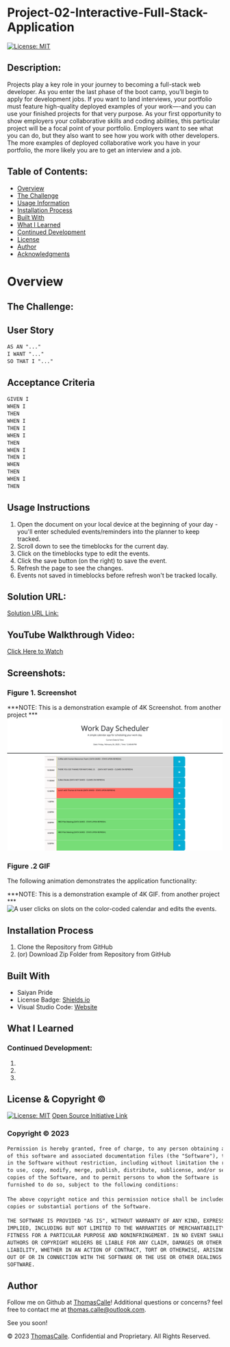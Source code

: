 # Project-02-Interactive-Full-Stack-Application

[![License: MIT](https://img.shields.io/badge/License-MIT-yellow.svg)](https://opensource.org/licenses/MIT)
  
## Description:
Projects play a key role in your journey to becoming a full-stack web developer. As you enter the last phase of the boot camp, you’ll begin to apply for development jobs. If you want to land interviews, your portfolio must feature high-quality deployed examples of your work—-and you can use your finished projects for that very purpose.
As your first opportunity to show employers your collaborative skills and coding abilities, this particular project will be a focal point of your portfolio. Employers want to see what you can do, but they also want to see how you work with other developers. The more examples of deployed collaborative work you have in your portfolio, the more likely you are to get an interview and a job.

## Table of Contents:
- [Overview](#Overview)
- [The Challenge](#The-Challenge)
- [Usage Information](#Usage-Information)
- [Installation Process](#Installation-Process)
- [Built With](#Built-With)
- [What I Learned](#What-I-Learned)
- [Continued Development](#Continued-Development)
- [License](#License)
- [Author](#Author)
- [Acknowledgments](#Acknowledgments)

# Overview

## The Challenge:


## User Story

```md
AS AN "..."
I WANT "..."
SO THAT I "..."
```

## Acceptance Criteria

```md
GIVEN I 
WHEN I 
THEN 
WHEN I 
THEN I 
WHEN I 
THEN 
WHEN I 
THEN I 
WHEN 
THEN 
WHEN I 
THEN 
```

## Usage Instructions
1. Open the document on your local device at the beginning of your day - you'll enter scheduled events/reminders into the planner to keep tracked.
2. Scroll down to see the timeblocks for the current day.
3. Click on the timeblocks type to edit the events.
4. Click the save button (on the right) to save the event.
5. Refresh the page to see the changes.
6. Events not saved in timeblocks before refresh won't be tracked locally.

## Solution URL:
[Solution URL Link:]()

## YouTube Walkthrough Video:
[Click Here to Watch](https://www.youtube.com/watch?v=sm6py49QNto)

## Screenshots:
### Figure 1. Screenshot
***NOTE:  This is a demonstration example of 4K Screenshot. from another project ***
![](/assets/images/Third-Paarty%20API's%20Work%20Day%20Scheduler.png) 
### Figure .2 GIF
The following animation demonstrates the application functionality:

***NOTE:  This is a demonstration example of 4K GIF. from another project ***
![A user clicks on slots on the color-coded calendar and edits the events.](/assets/images/gif.GIF)

## Installation Process
1. Clone the Repository from GitHub 
2. (or) Download Zip Folder from Repository from GitHub 

## Built With
- Saiyan Pride
- License Badge: [Shields.io](https://shields.io/)
- Visual Studio Code: [Website](https://code.visualstudio.com/)

## What I Learned


### Continued Development:
1. 
2.  
3.  

## License & Copyright ©
  
[![License: MIT](https://img.shields.io/badge/License-MIT-yellow.svg)](https://opensource.org/licenses/MIT) [Open Source Initiative Link](https://opensource.org/licenses/MIT)

### Copyright © 2023
```md
Permission is hereby granted, free of charge, to any person obtaining a copy
of this software and associated documentation files (the "Software"), to deal
in the Software without restriction, including without limitation the rights
to use, copy, modify, merge, publish, distribute, sublicense, and/or sell
copies of the Software, and to permit persons to whom the Software is
furnished to do so, subject to the following conditions:

The above copyright notice and this permission notice shall be included in all
copies or substantial portions of the Software.

THE SOFTWARE IS PROVIDED "AS IS", WITHOUT WARRANTY OF ANY KIND, EXPRESS OR
IMPLIED, INCLUDING BUT NOT LIMITED TO THE WARRANTIES OF MERCHANTABILITY,
FITNESS FOR A PARTICULAR PURPOSE AND NONINFRINGEMENT. IN NO EVENT SHALL THE
AUTHORS OR COPYRIGHT HOLDERS BE LIABLE FOR ANY CLAIM, DAMAGES OR OTHER
LIABILITY, WHETHER IN AN ACTION OF CONTRACT, TORT OR OTHERWISE, ARISING FROM,
OUT OF OR IN CONNECTION WITH THE SOFTWARE OR THE USE OR OTHER DEALINGS IN THE
SOFTWARE.
```

## Author

Follow me on Github at [ThomasCalle](https://github.com/ThomasCalle)! Additional questions or concerns? feel free to contact me at thomas.calle@outlook.com.

See you soon!

© 2023 [ThomasCalle](https://github.com/ThomasCalle). Confidential and Proprietary. All Rights Reserved.